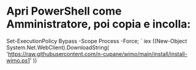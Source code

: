 # Apri PowerShell come Amministratore, poi copia e incolla:
Set-ExecutionPolicy Bypass -Scope Process -Force; `
  iex ((New-Object System.Net.WebClient).DownloadString(
    'https://raw.githubusercontent.com/n-cupane/wimo/main/install/install-wimo.ps1'
  ))
